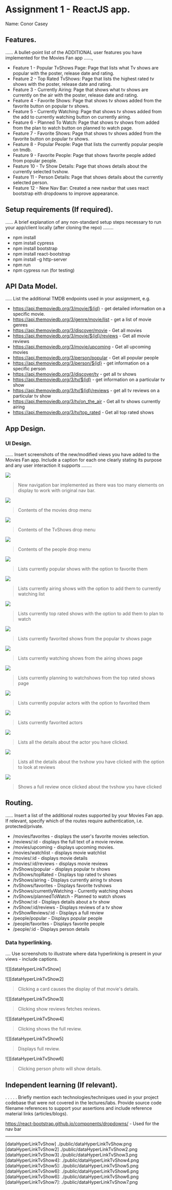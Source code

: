 # Assignment 1 - ReactJS app.

Name: Conor Casey

## Features.

...... A bullet-point list of the ADDITIONAL user features you have implemented for the  Movies Fan app ......,
 
 + Feature 1 - Popular TvShows Page: Page that lists what Tv shows are popular with the poster, release date and rating.
 + Feature 2 - Top Rated TvShows: Page that lists the highest rated tv shows with the poster, release date and rating.
 + Feature 3 - Currently Airing: Page that shows what tv shows are currently on the air with the poster, release date and rating.
 + Feature 4 - Favorite Shows: Page that shows tv shows added from the favorite button on popular tv shows.
 + Feature 5 - Currently Watching: Page that shows tv shows added from the add to currently watching button on currently airing.
 + Feature 6 - Planned To Watch: Page that shows tv shows from added from the plan to watch button on planned to watch page.
 + Feature 7 - Favorite Shows: Page that shows tv shows added from the favorite button on popular tv shows.
 + Feature 8 - Popular People: Page that lists the currently popular people on tmdb.
 + Feature 9 - Favorite People: Page that shows favorite people added from popular people.
 + Feature 10 - Tv Show Details: Page that shows details about the currently selected tvshow.
 + Feature 11 - Person Details: Page that shows details about the currently selected person.
 + Feature 12 - New Nav Bar: Created a new navbar that uses react bootstrap eith dropdowns to improve appearance.

## Setup requirements (If required).

...... A brief explanation of any non-standard setup steps necessary to run your app/client locally (after cloning the repo) ........

+ npm install
+ npm install cypress
+ npm install bootstrap
+ npm install react-bootstrap 
+ npm install -g http-server
+ npm run
+ npm cypress run (for testing)

## API Data Model.

..... List the additional TMDB endpoints used in your assignment, e.g.

+ https://api.themoviedb.org/3/movie/${id} - get detailed information on a specific movie. 
+ https://api.themoviedb.org/3/genre/movie/list - get a list of movie genres
+ https://api.themoviedb.org/3/discover/movie - Get all movies
+ https://api.themoviedb.org/3/movie/${id}/reviews - Get all movie reviews
+ https://api.themoviedb.org/3/movie/upcoming - Get all upcoming movies
+ https://api.themoviedb.org/3/person/popular - Get all popular people
+ https://api.themoviedb.org/3/person/${id} - get information on a specific person
+ https://api.themoviedb.org/3/discover/tv - get all tv shows 
+ https://api.themoviedb.org/3/tv/${id} - get information on a particular tv show
+ https://api.themoviedb.org/3/tv/${id}/reviews - get all tv reviews on a particular tv show
+ https://api.themoviedb.org/3/tv/on_the_air - Get all tv shows currently airing
+ https://api.themoviedb.org/3/tv/top_rated - Get all top rated shows

## App Design.
### UI Design.

...... Insert screenshots of the new/modified views you have added to the Movies Fan app. Include a caption for each one clearly stating its purpose and any user interaction it supports ........

![][peopleDropDown]
>New navigation bar implemented as there was too many elements on display to work with original nav bar.

![][moviesDropDown]
>Contents of the movies drop menu

![][tvShowsDropDown]
>Contents of the TvShows drop menu

![][peopleDropDown]
>Contents of the people drop menu

![][popularTvShows]
>Lists currently popular shows with the option to favorite them

![][airingPage]
>Lists currently airing shows with the option to add them to currently watching list

![][topRatedShowsPage]
>Lists currently top rated shows with the option to add them to plan to watch

![][favoriteTvShowsPage]
>Lists currently favorited shows from the popular tv shows page

![][currentlyWatchingPage]
>Lists currently watching shows from the airing shows page

![][planToWatchPage]
>Lists currently planning to watchshows from the top rated shows page

![][popularPeoplePage]
>Lists currently popular actors with the option to favorited them

![][favoritePeoplePage]
>Lists currently favorited actors

![][peopleDetailsPage]
>Lists all the details about the actor you have clicked.

![][tvShowPage]
>Lists all the details about the tvshow you have clicked with the option to look at reviews

![][showReview]
>Shows a full review once clicked about the tvshow you have clicked

## Routing.

...... Insert a list of the additional routes supported by your Movies Fan app. If relevant, specify which of the routes require authentication, i.e. protected/private.

+ /movies/favorites - displays the user's favorite movies selection.
+ /reviews/:id - displays the full text of a movie review.
+ /movies/upcoming - displays upcoming movies.
+ /movies/watchlist - displays movie watchlist 
+ /movies/:id - displays movie details
+ /movies/:id/reviews - displays movie reviews
+ /tvShows/popular - displays popular tv shows
+ /tvShows/topRated - Displays top rated tv shows
+ /tvShows/airing - Displays currently airing tv shows
+ /tvShows/favorites - Displays favorite tvshows
+ /tvShows/currentlyWatching - Currently watching shows
+ /tvShows/plannedToWatch - Planned to watch shows
+ /tvShow/:id - Displays details about a tv show
+ /tvShow/:id/reviews - Displays reviews of a tv show
+ /tvShowReviews/:id - Displays a full review
+ /people/popular - Displays popular people
+ /people/favorites - Displays favorite people
+ /people/:id - Displays person details

### Data hyperlinking.

.... Use screenshots to illustrate where data hyperlinking is present in your views - include captions.

![][dataHyperLinkTvShow]
> 

![][dataHyperLinkTvShow2]
> Clicking a card causes the display of that movie's details.

![][dataHyperLinkTvShow3]
> Clicking show reviews fetches reviews.

![][dataHyperLinkTvShow4]
> Clicking shows the full review.

![][dataHyperLinkTvShow5]
> Displays full review.

![][dataHyperLinkTvShow6]
> Clicking person photo will show details.

## Independent learning (If relevant).

. . . . . Briefly mention each technologies/techniques used in your project codebase that were not covered in the lectures/labs. Provide source code filename references to support your assertions and include reference material links (articles/blogs).

https://react-bootstrap.github.io/components/dropdowns/ - Used for the nav bar

---------------------------------

[navBar]: ./public/navbar.png
[moviesDropDown]: ./public/moviesDropDown.png
[tvShowsDropDown]: ./public/tvShowsDropDown.png
[peopleDropDown]: ./public/peopleDropDown.png
[popularTvShows]: ./public/popularTvShows.png
[airingPage]: ./public/airingPage.png
[topRatedShowsPage]: ./public/topRatedShowsPage.png
[favoriteTvShowsPage]: ./public/favoriteTvShowsPage.png
[currentlyWatchingPage]: ./public/currentlyWatchingPage.png
[planToWatchPage]: ./public/planToWatchPage.png
[popularPeoplePage]: ./public/popularPeoplePage.png
[favoritePeoplePage]: ./public/favoritePeoplePage.png
[peopleDetailsPage]: ./public/peopleDetailsPage.png
[tvShowPage]: ./public/tvShowPage.png
[showReview]: ./public/showReview.png
[dataHyperLinkTvShow]  ./public/dataHyperLinkTvShow.png 
[dataHyperLinkTvShow2] ./public/dataHyperLinkTvShow2.png
[dataHyperLinkTvShow3] ./public/dataHyperLinkTvShow3.png
[dataHyperLinkTvShow4]: ./public/dataHyperLinkTvShow4.png
[dataHyperLinkTvShow5]: ./public/dataHyperLinkTvShow5.png
[dataHyperLinkTvShow6]: ./public/dataHyperLinkTvShow6.png
[dataHyperLinkTvShow6]: ./public/dataHyperLinkTvShow6.png
[dataHyperLinkTvShow7]: ./public/dataHyperLinkTvShow7.png


